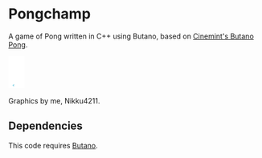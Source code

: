 # Pongchamp
A game of Pong written in C++ using Butano, based on [Cinemint's Butano Pong](https://github.com/EHowardHill/butano-pong).

![](graphdraft/ponggers.png)

Graphics by me, Nikku4211.

## Dependencies
This code requires [Butano](https://github.com/GValiente/butano).
